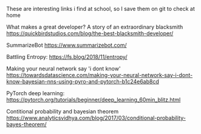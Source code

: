 These are interesting links i find at school, so I save them on git to check at home

What makes a great developer? A story of an extraordinary blacksmith
https://quickbirdstudios.com/blog/the-best-blacksmith-developer/

SummarizeBot
https://www.summarizebot.com/

Battling Entropy:
https://fs.blog/2018/11/entropy/

Making your neural network say 'i dont know'
https://towardsdatascience.com/making-your-neural-network-say-i-dont-know-bayesian-nns-using-pyro-and-pytorch-b1c24e6ab8cd

PyTorch deep learning:
https://pytorch.org/tutorials/beginner/deep_learning_60min_blitz.html

Contitional probability and bayesian theorem
https://www.analyticsvidhya.com/blog/2017/03/conditional-probability-bayes-theorem/
